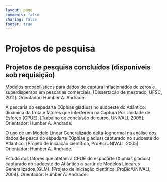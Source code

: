```yaml
---
layout: page
comments: false
sharing: false
footer: true
---
```


# Projetos de pesquisa

## Projetos de pesquisa concluídos (disponíveis sob requisição)

Modelos probabilísticos para dados de captura inflacionados de zeros e superdispersos em pescarias comerciais. [Dissertação de mestrado, UFSC, 2011]. Orientador: Humber A. Andrade.

A pescaria do espadarte (Xiphias gladius) no sudoeste do Atlântico: dinâmica da frota e fatores que interferem na Captura Por Unidade de Esforço (CPUE). [Trabalho de conclusão de curso, UNIVALI, 2005]. Orientador: Humber A. Andrade.

O uso de um Modelo Linear Generalizado delta-lognormal na análise dos dados de pesca do espadarte (Xiphias gladius) capturado no sudoeste do Atlântico. [Projeto de iniciação científica, ProBic/UNIVALI, 2005]. Orientador: Humber A. Andrade.

Estudo dos fatores que afetam a CPUE do espadarte (Xiphias gladius) capturado no sudoeste do Atlântico a partir de Modelos Lineares Generalizados (GLM). [Projeto de iniciação científica, ProBic/UNIVALI, 2004]. Orientador: Humber A. Andrade.